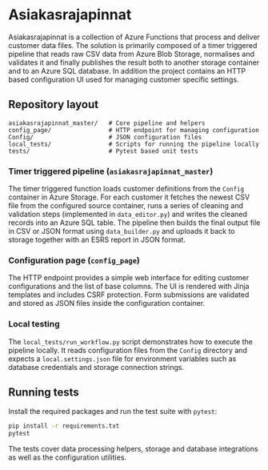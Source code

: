 # Asiakasrajapinnat

Asiakasrajapinnat is a collection of Azure Functions that process and deliver customer data files. The solution is primarily composed of a timer triggered pipeline that reads raw CSV data from Azure Blob Storage, normalises and validates it and finally publishes the result both to another storage container and to an Azure SQL database. In addition the project contains an HTTP based configuration UI used for managing customer specific settings.

## Repository layout

```
asiakasrajapinnat_master/   # Core pipeline and helpers
config_page/                # HTTP endpoint for managing configuration
Config/                     # JSON configuration files
local_tests/                # Scripts for running the pipeline locally
tests/                      # Pytest based unit tests
```

### Timer triggered pipeline (`asiakasrajapinnat_master`)

The timer triggered function loads customer definitions from the `Config` container in Azure Storage. For each customer it fetches the newest CSV file from the configured source container, runs a series of cleaning and validation steps (implemented in `data_editor.py`) and writes the cleaned records into an Azure SQL table. The pipeline then builds the final output file in CSV or JSON format using `data_builder.py` and uploads it back to storage together with an ESRS report in JSON format.

### Configuration page (`config_page`)

The HTTP endpoint provides a simple web interface for editing customer configurations and the list of base columns. The UI is rendered with Jinja templates and includes CSRF protection. Form submissions are validated and stored as JSON files inside the configuration container.

### Local testing

The `local_tests/run_workflow.py` script demonstrates how to execute the pipeline locally. It reads configuration files from the `Config` directory and expects a `local.settings.json` file for environment variables such as database credentials and storage connection strings.

## Running tests

Install the required packages and run the test suite with `pytest`:

```bash
pip install -r requirements.txt
pytest
```

The tests cover data processing helpers, storage and database integrations as well as the configuration utilities.